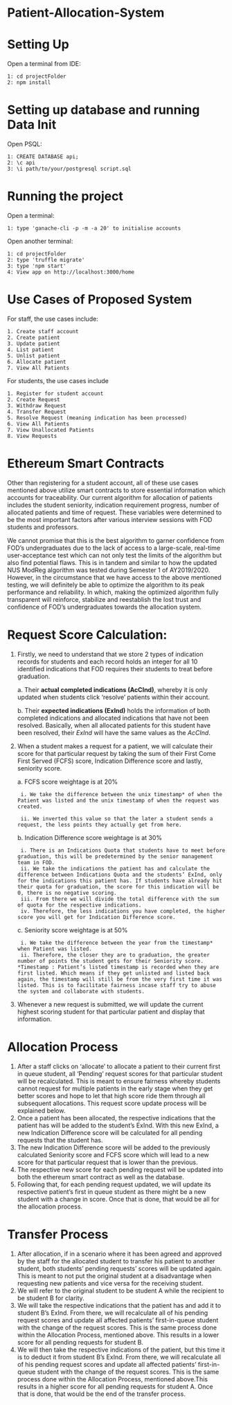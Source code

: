 # Patient-Allocation-System

# Setting Up


Open a terminal from IDE:

	1: cd projectFolder
	2: npm install
	
# Setting up database and running Data Init


Open PSQL:

	1: CREATE DATABASE api;
	2: \c api
	3: \i path/to/your/postgresql script.sql

# Running the project



Open a terminal:

	1: type 'ganache-cli -p -m -a 20' to initialise accounts

Open another terminal:

	1: cd projectFolder
	2: type 'truffle migrate'
	3: type 'npm start'
	4: View app on http://localhost:3000/home
	

# Use Cases of Proposed System



For staff, the use cases include: 

	1. Create staff account
	2. Create patient
	3. Update patient
	4. List patient
	5. Unlist patient
	6. Allocate patient
	7. View All Patients
	
For students, the use cases include
		
	1. Register for student account
	2. Create Request
	3. Withdraw Request
	4. Transfer Request
	5. Resolve Request (meaning indication has been processed)
	6. View All Patients
	7. View Unallocated Patients
	8. View Requests
		
		
# Ethereum Smart Contracts



Other than registering for a student account, all of these use cases mentioned above utilize smart contracts to store essential information which accounts for traceability. Our current algorithm for allocation of patients includes the student seniority, indication requirement progress, number of allocated patients and time of request. These variables were determined to be the most important factors after various interview sessions with FOD students and professors. 
	
We cannot promise that this is the best algorithm to garner confidence from FOD’s undergraduates due to the lack of access to a large-scale, real-time user-acceptance test which can not only test the limits of the algorithm but also find potential flaws. This is in tandem and similar to how the updated NUS ModReg algorithm was tested during Semester 1 of AY2019/2020. However, in the circumstance that we have access to the above mentioned testing, we will definitely be able to optimize the algorithm to its peak performance and reliability. In which, making the optimized algorithm fully transparent will reinforce, stabilize and reestablish the lost trust and confidence of FOD’s undergraduates towards the allocation system.


# Request Score Calculation:
	
	
	
1. Firstly, we need to understand that we store 2 types of indication records for students and each record holds an integer for all 10 identified indications that FOD requires their students to treat before graduation.

	a. Their **actual completed indications (AcCInd)**, whereby it is only updated when students click ‘resolve’ patients within their account.
	
	b. Their **expected indications (ExInd)** holds the information of both completed indications and allocated indications that have not been resolved. Basically, when all allocated patients for this student have been resolved, their *ExInd* will have the same values as the *AcCInd*.
		
		
2. When a student makes a request for a patient, we will calculate their score for that particular request by taking the sum of their First Come First Served (FCFS) score, Indication Difference score and lastly, seniority score.

	a. FCFS score weightage is at 20%
		
		i. We take the difference between the unix timestamp* of when the Patient was listed and the unix timestamp of when the request was created.
		
		ii. We inverted this value so that the later a student sends a request, the less points they actually get from here.
	
	b. Indication Difference score weightage is at 30%
		
		i. There is an Indications Quota that students have to meet before graduation, this will be predetermined by the senior management team in FOD.
		ii. We take the indications the patient has and calculate the difference between Indications Quota and the students’ ExInd, only for the indications this patient has. If students have already hit their quota for graduation, the score for this indication will be 0, there is no negative scoring.
		iii. From there we will divide the total difference with the sum of quota for the respective indications.
		iv. Therefore, the less indications you have completed, the higher score you will get for Indication Difference score.
	
	c. Seniority score weightage is at 50%
		
		i. We take the difference between the year from the timestamp* when Patient was listed. 
		ii. Therefore, the closer they are to graduation, the greater number of points the student gets for their Seniority score. *Timestamp : Patient’s listed timestamp is recorded when they are first listed. Which means if they get unlisted and listed back again, the timestamp will still be from the very first time it was listed. This is to facilitate fairness incase staff try to abuse the system and collaborate with students.
		
		
3. Whenever a new request is submitted, we will update the current highest scoring student for that particular patient and display that information.


# Allocation Process



1. After a staff clicks on ‘allocate’ to allocate a patient to their current first in queue student, all ‘Pending’ request scores for that particular student will be recalculated. This is meant to ensure fairness whereby students cannot request for multiple patients in the early stage when they get better scores and hope to let that high score ride them through all subsequent allocations. This request score update process will be explained below.
2. Once a patient has been allocated, the respective indications that the patient has will be added to the student’s ExInd. With this new ExInd, a new Indication Difference score will be calculated for all pending requests that the student has.
3. The new Indication Difference score will be added to the previously calculated Seniority score and FCFS score which will lead to a new score for that particular request that is lower than the previous.
4. The respective new score for each pending request will be updated into both the ethereum smart contract as well as the database.
5. Following that, for each pending request updated, we will update its respective patient’s first in queue student as there might be a new student with a change in score. Once that is done, that would be all for the allocation process.

# Transfer Process



1. After allocation, if in a scenario where it has been agreed and approved by the staff for the allocated student to transfer his patient to another student, both students’ pending requests’ scores will be updated again. This is meant to not put the original student at a disadvantage when requesting new patients and vice versa for the receiving student.
2. We will refer to the original student to be student A while the recipient to be student B for clarity.
3. We will take the respective indications that the patient has and add it to student B’s ExInd. From there, we will recalculate all of his pending request scores and update all affected patients’ first-in-queue student with the change of the request scores. This is the same process done within the Allocation Process, mentioned above. This results in a lower score for all pending requests for student B.
4. We will then take the respective indications of the patient, but this time it is to deduct it from student B’s ExInd. From there, we will recalculate all of his pending request scores and update all affected patients’ first-in-queue student with the change of the request scores. This is the same process done within the Allocation Process, mentioned above.This results in a higher score for all pending requests for student A. Once that is done, that would be the end of the transfer process.





